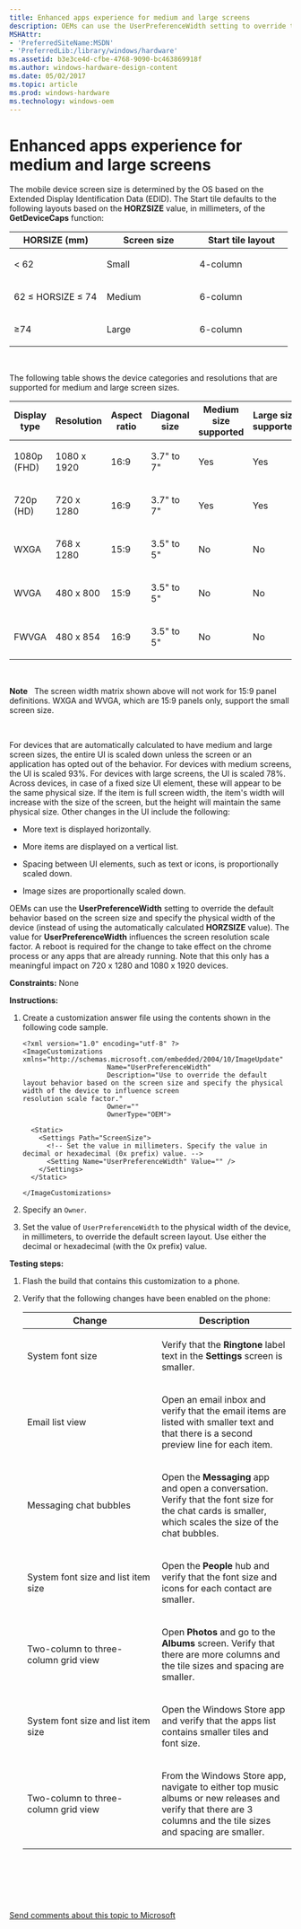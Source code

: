 ```yaml
---
title: Enhanced apps experience for medium and large screens
description: OEMs can use the UserPreferenceWidth setting to override the default behavior based on the screen size and specify the physical width of the device (instead of using the automatically calculated HORZSIZE value).
MSHAttr:
- 'PreferredSiteName:MSDN'
- 'PreferredLib:/library/windows/hardware'
ms.assetid: b3e3ce4d-cfbe-4768-9090-bc463869918f
ms.author: windows-hardware-design-content
ms.date: 05/02/2017
ms.topic: article
ms.prod: windows-hardware
ms.technology: windows-oem
---
```


# Enhanced apps experience for medium and large screens


The mobile device screen size is determined by the OS based on the Extended Display Identification Data (EDID). The Start tile defaults to the following layouts based on the **HORZSIZE** value, in millimeters, of the **GetDeviceCaps** function:

<table>
<colgroup>
<col width="33%" />
<col width="33%" />
<col width="33%" />
</colgroup>
<thead>
<tr class="header">
<th>HORSIZE (mm)</th>
<th>Screen size</th>
<th>Start tile layout</th>
</tr>
</thead>
<tbody>
<tr class="odd">
<td><p>&lt; 62</p></td>
<td><p>Small</p></td>
<td><p>4-column</p></td>
</tr>
<tr class="even">
<td><p>62 ≤ HORSIZE ≤ 74</p></td>
<td><p>Medium</p></td>
<td><p>6-column</p></td>
</tr>
<tr class="odd">
<td><p>≥74</p></td>
<td><p>Large</p></td>
<td><p>6-column</p></td>
</tr>
</tbody>
</table>

 

The following table shows the device categories and resolutions that are supported for medium and large screen sizes.

<table style="width:100%;">
<colgroup>
<col width="16%" />
<col width="16%" />
<col width="16%" />
<col width="16%" />
<col width="16%" />
<col width="16%" />
</colgroup>
<thead>
<tr class="header">
<th>Display type</th>
<th>Resolution</th>
<th>Aspect ratio</th>
<th>Diagonal size</th>
<th>Medium size supported</th>
<th>Large size supported</th>
</tr>
</thead>
<tbody>
<tr class="odd">
<td><p>1080p (FHD)</p></td>
<td><p>1080 x 1920</p></td>
<td><p>16:9</p></td>
<td><p>3.7&quot; to 7&quot;</p></td>
<td><p>Yes</p></td>
<td><p>Yes</p></td>
</tr>
<tr class="even">
<td><p>720p (HD)</p></td>
<td><p>720 x 1280</p></td>
<td><p>16:9</p></td>
<td><p>3.7&quot; to 7&quot;</p></td>
<td><p>Yes</p></td>
<td><p>Yes</p></td>
</tr>
<tr class="odd">
<td><p>WXGA</p></td>
<td><p>768 x 1280</p></td>
<td><p>15:9</p></td>
<td><p>3.5&quot; to 5&quot;</p></td>
<td><p>No</p></td>
<td><p>No</p></td>
</tr>
<tr class="even">
<td><p>WVGA</p></td>
<td><p>480 x 800</p></td>
<td><p>15:9</p></td>
<td><p>3.5&quot; to 5&quot;</p></td>
<td><p>No</p></td>
<td><p>No</p></td>
</tr>
<tr class="odd">
<td><p>FWVGA</p></td>
<td><p>480 x 854</p></td>
<td><p>16:9</p></td>
<td><p>3.5&quot; to 5&quot;</p></td>
<td><p>No</p></td>
<td><p>No</p></td>
</tr>
</tbody>
</table>

 

**Note**  
The screen width matrix shown above will not work for 15:9 panel definitions. WXGA and WVGA, which are 15:9 panels only, support the small screen size.

 

For devices that are automatically calculated to have medium and large screen sizes, the entire UI is scaled down unless the screen or an application has opted out of the behavior. For devices with medium screens, the UI is scaled 93%. For devices with large screens, the UI is scaled 78%. Across devices, in case of a fixed size UI element, these will appear to be the same physical size. If the item is full screen width, the item's width will increase with the size of the screen, but the height will maintain the same physical size. Other changes in the UI include the following:

-   More text is displayed horizontally.

-   More items are displayed on a vertical list.

-   Spacing between UI elements, such as text or icons, is proportionally scaled down.

-   Image sizes are proportionally scaled down.

OEMs can use the **UserPreferenceWidth** setting to override the default behavior based on the screen size and specify the physical width of the device (instead of using the automatically calculated **HORZSIZE** value). The value for **UserPreferenceWidth** influences the screen resolution scale factor. A reboot is required for the change to take effect on the chrome process or any apps that are already running. Note that this only has a meaningful impact on 720 x 1280 and 1080 x 1920 devices.

<a href="" id="constraints---none"></a>**Constraints:** None  

<a href="" id="instructions-"></a>**Instructions:**  
1.  Create a customization answer file using the contents shown in the following code sample.

    ``` syntax
    <?xml version="1.0" encoding="utf-8" ?>  
    <ImageCustomizations xmlns="http://schemas.microsoft.com/embedded/2004/10/ImageUpdate"  
                         Name="UserPreferenceWidth"  
                         Description="Use to override the default layout behavior based on the screen size and specify the physical width of the device to influence screen 
    resolution scale factor."  
                         Owner=""  
                         OwnerType="OEM"> 
      
      <Static>  
        <Settings Path="ScreenSize">  
          <!-- Set the value in millimeters. Specify the value in decimal or hexadecimal (0x prefix) value. -->
          <Setting Name="UserPreferenceWidth" Value="" />  
        </Settings>  
      </Static>

    </ImageCustomizations>
    ```

2.  Specify an `Owner`.

3.  Set the value of `UserPreferenceWidth` to the physical width of the device, in millimeters, to override the default screen layout. Use either the decimal or hexadecimal (with the 0x prefix) value.

<a href="" id="testing-steps-"></a>**Testing steps:**  
1.  Flash the build that contains this customization to a phone.

2.  Verify that the following changes have been enabled on the phone:

    <table>
    <colgroup>
    <col width="50%" />
    <col width="50%" />
    </colgroup>
    <thead>
    <tr class="header">
    <th>Change</th>
    <th>Description</th>
    </tr>
    </thead>
    <tbody>
    <tr class="odd">
    <td><p>System font size</p></td>
    <td><p>Verify that the <strong>Ringtone</strong> label text in the <strong>Settings</strong> screen is smaller.</p></td>
    </tr>
    <tr class="even">
    <td><p>Email list view</p></td>
    <td><p>Open an email inbox and verify that the email items are listed with smaller text and that there is a second preview line for each item.</p></td>
    </tr>
    <tr class="odd">
    <td><p>Messaging chat bubbles</p></td>
    <td><p>Open the <strong>Messaging</strong> app and open a conversation. Verify that the font size for the chat cards is smaller, which scales the size of the chat bubbles.</p></td>
    </tr>
    <tr class="even">
    <td><p>System font size and list item size</p></td>
    <td><p>Open the <strong>People</strong> hub and verify that the font size and icons for each contact are smaller.</p></td>
    </tr>
    <tr class="odd">
    <td><p>Two-column to three-column grid view</p></td>
    <td><p>Open <strong>Photos</strong> and go to the <strong>Albums</strong> screen. Verify that there are more columns and the tile sizes and spacing are smaller.</p></td>
    </tr>
    <tr class="even">
    <td><p>System font size and list item size</p></td>
    <td><p>Open the Windows Store app and verify that the apps list contains smaller tiles and font size.</p></td>
    </tr>
    <tr class="odd">
    <td><p>Two-column to three-column grid view</p></td>
    <td><p>From the Windows Store app, navigate to either top music albums or new releases and verify that there are 3 columns and the tile sizes and spacing are smaller.</p></td>
    </tr>
    </tbody>
    </table>

     

 

 

[Send comments about this topic to Microsoft](mailto:wsddocfb@microsoft.com?subject=Documentation%20feedback%20%5Bp_phCustomization\p_phCustomization%5D:%20Enhanced%20apps%20experience%20for%20medium%20and%20large%20screens%20%20RELEASE:%20%289/7/2016%29&body=%0A%0APRIVACY%20STATEMENT%0A%0AWe%20use%20your%20feedback%20to%20improve%20the%20documentation.%20We%20don't%20use%20your%20email%20address%20for%20any%20other%20purpose,%20and%20we'll%20remove%20your%20email%20address%20from%20our%20system%20after%20the%20issue%20that%20you're%20reporting%20is%20fixed.%20While%20we're%20working%20to%20fix%20this%20issue,%20we%20might%20send%20you%20an%20email%20message%20to%20ask%20for%20more%20info.%20Later,%20we%20might%20also%20send%20you%20an%20email%20message%20to%20let%20you%20know%20that%20we've%20addressed%20your%20feedback.%0A%0AFor%20more%20info%20about%20Microsoft's%20privacy%20policy,%20see%20http://privacy.microsoft.com/default.aspx. "Send comments about this topic to Microsoft")




